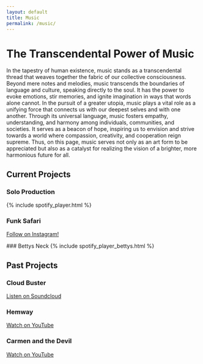 ```yaml
---
layout: default
title: Music
permalink: /music/
---
```


# The Transcendental Power of Music
In the tapestry of human existence, music stands as a transcendental thread that weaves together the fabric of our collective consciousness. Beyond mere notes and melodies, music transcends the boundaries of language and culture, speaking directly to the soul. It has the power to evoke emotions, stir memories, and ignite imagination in ways that words alone cannot. In the pursuit of a greater utopia, music plays a vital role as a unifying force that connects us with our deepest selves and with one another. Through its universal language, music fosters empathy, understanding, and harmony among individuals, communities, and societies. It serves as a beacon of hope, inspiring us to envision and strive towards a world where compassion, creativity, and cooperation reign supreme. Thus, on this page, music serves not only as an art form to be appreciated but also as a catalyst for realizing the vision of a brighter, more harmonious future for all.


## Current Projects

### Solo Production

{% include spotify_player.html %}

### Funk Safari
[Follow on Instagram!]((https://www.instagram.com/funk_safari_band/))

  
</blockquote>
<!-- End Instagram Embed -->
### Bettys Neck
{% include spotify_player_bettys.html %}

## Past Projects

### Cloud Buster
[Listen on Soundcloud](https://soundcloud.com/cloudbusterma/sets/with-out-lines-demo)

### Hemway
[Watch on YouTube](https://www.youtube.com/watch?v=roRHf1kCeDM)

### Carmen and the Devil
[Watch on YouTube](https://www.youtube.com/watch?v=fGrxbLaZjnE)

